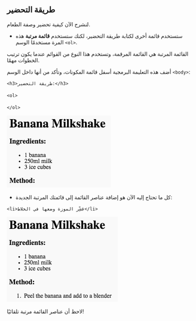 ## طريقة التحضير

لنشرح الآن كيفية تحضير وصفة الطعام.



+ ستستخدم قائمة أخرى لكتابة طريقة التحضير، لكنك ستستخدم __قائمة مرتبة__ هذه المرة مستخدمًا الوسم `<ol>`.

القائمة المرتبة هي القائمة المرقمة، وتستخدم هذا النوع من القوائم عندما يكون ترتيب الخطوات مهمًا.

أضف هذه التعليمة البرمجية أسفل قائمة المكونات، وتأكد من أنها داخل الوسم `<body>`:

```
<h3>طريقة التحضير:</h3>

<ol>

</ol>
```

![screenshot](images/recipe-method.png)

+ كل ما تحتاج إليه الآن هو إضافة عناصر القائمة إلى قائمتك المرتبة الجديدة:

```
<li>قشِّر الموزة وضعها في الخلاط</li>
```

![screenshot](images/recipe-ol.png)

لاحظ أن عناصر القائمة مرتبة تلقائيًا!

